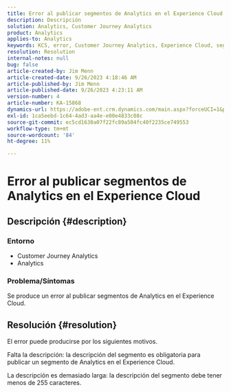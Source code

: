 ```yaml
---
title: Error al publicar segmentos de Analytics en el Experience Cloud
description: Descripción
solution: Analytics, Customer Journey Analytics
product: Analytics
applies-to: Analytics
keywords: KCS, error, Customer Journey Analytics, Experience Cloud, segmentos, publicación
resolution: Resolution
internal-notes: null
bug: false
article-created-by: Jim Menn
article-created-date: 9/26/2023 4:18:46 AM
article-published-by: Jim Menn
article-published-date: 9/26/2023 4:23:11 AM
version-number: 4
article-number: KA-15868
dynamics-url: https://adobe-ent.crm.dynamics.com/main.aspx?forceUCI=1&pagetype=entityrecord&etn=knowledgearticle&id=0cb090c6-235c-ee11-be6f-6045bd006268
exl-id: 1ca5eebd-1c64-4ad3-aa4e-e00e4833c08c
source-git-commit: ec5cd1630a07f22fc89a504fc40f2235ce749553
workflow-type: tm+mt
source-wordcount: '84'
ht-degree: 11%

---
```


# Error al publicar segmentos de Analytics en el Experience Cloud

## Descripción {#description}


### <b>Entorno</b>

- Customer Journey Analytics
- Analytics




### <b>Problema/Síntomas</b>

Se produce un error al publicar segmentos de Analytics en el Experience Cloud.


## Resolución {#resolution}


El error puede producirse por los siguientes motivos.

Falta la descripción: la descripción del segmento es obligatoria para publicar un segmento de Analytics en el Experience Cloud.

La descripción es demasiado larga: la descripción del segmento debe tener menos de 255 caracteres.
